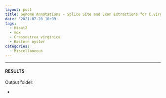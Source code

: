 ```yaml
---
layout: post
title: Genome Annotations - Splice Site and Exon Extractions for C.virginica GCF_002022765.2 Genome Using Hisat2 on Mox
date: '2021-07-20 10:09'
tags: 
  - Hisat2
  - mox
  - Crassostrea virginica
  - Eastern oyster
categories: 
  - Miscellaneous
---
```




---

#### RESULTS

Output folder:

- []()

